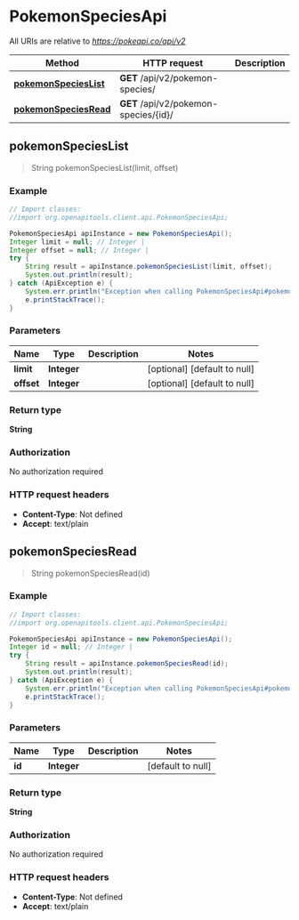 # PokemonSpeciesApi

All URIs are relative to *https://pokeapi.co/api/v2*

Method | HTTP request | Description
------------- | ------------- | -------------
[**pokemonSpeciesList**](PokemonSpeciesApi.md#pokemonSpeciesList) | **GET** /api/v2/pokemon-species/ | 
[**pokemonSpeciesRead**](PokemonSpeciesApi.md#pokemonSpeciesRead) | **GET** /api/v2/pokemon-species/{id}/ | 



## pokemonSpeciesList

> String pokemonSpeciesList(limit, offset)



### Example

```java
// Import classes:
//import org.openapitools.client.api.PokemonSpeciesApi;

PokemonSpeciesApi apiInstance = new PokemonSpeciesApi();
Integer limit = null; // Integer | 
Integer offset = null; // Integer | 
try {
    String result = apiInstance.pokemonSpeciesList(limit, offset);
    System.out.println(result);
} catch (ApiException e) {
    System.err.println("Exception when calling PokemonSpeciesApi#pokemonSpeciesList");
    e.printStackTrace();
}
```

### Parameters


Name | Type | Description  | Notes
------------- | ------------- | ------------- | -------------
 **limit** | **Integer**|  | [optional] [default to null]
 **offset** | **Integer**|  | [optional] [default to null]

### Return type

**String**

### Authorization

No authorization required

### HTTP request headers

- **Content-Type**: Not defined
- **Accept**: text/plain


## pokemonSpeciesRead

> String pokemonSpeciesRead(id)



### Example

```java
// Import classes:
//import org.openapitools.client.api.PokemonSpeciesApi;

PokemonSpeciesApi apiInstance = new PokemonSpeciesApi();
Integer id = null; // Integer | 
try {
    String result = apiInstance.pokemonSpeciesRead(id);
    System.out.println(result);
} catch (ApiException e) {
    System.err.println("Exception when calling PokemonSpeciesApi#pokemonSpeciesRead");
    e.printStackTrace();
}
```

### Parameters


Name | Type | Description  | Notes
------------- | ------------- | ------------- | -------------
 **id** | **Integer**|  | [default to null]

### Return type

**String**

### Authorization

No authorization required

### HTTP request headers

- **Content-Type**: Not defined
- **Accept**: text/plain

